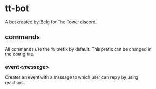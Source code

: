 # tt-bot
A bot created by iBelg for The Tower discord.

## commands

All commands use the % prefix by default. This prefix can be changed in the config file.

### event *\<message\>*  
 Creates an event with a message to which user can reply by using reactions.  
